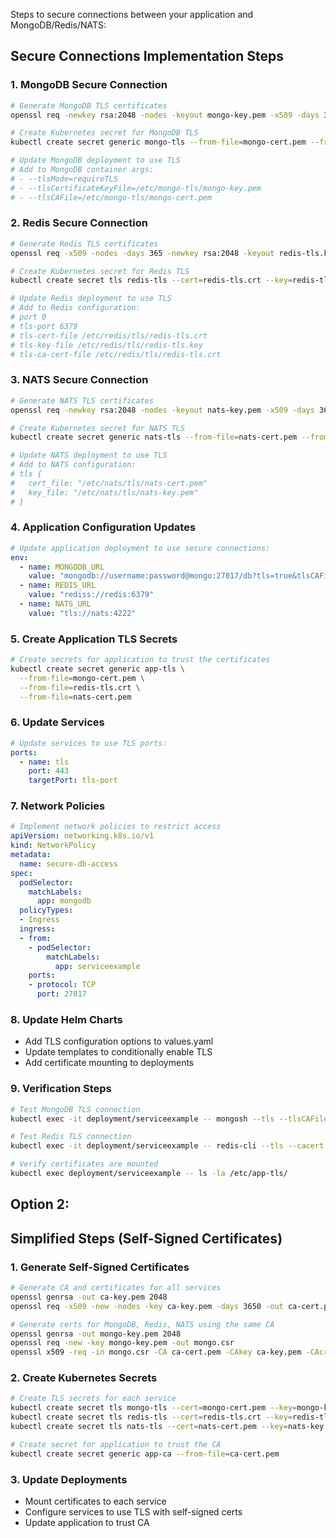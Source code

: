 Steps to secure connections between your application and MongoDB/Redis/NATS:

##  **Secure Connections Implementation Steps**

### **1. MongoDB Secure Connection**
```bash
# Generate MongoDB TLS certificates
openssl req -newkey rsa:2048 -nodes -keyout mongo-key.pem -x509 -days 365 -out mongo-cert.pem

# Create Kubernetes secret for MongoDB TLS
kubectl create secret generic mongo-tls --from-file=mongo-cert.pem --from-file=mongo-key.pem

# Update MongoDB deployment to use TLS
# Add to MongoDB container args:
# - --tlsMode=requireTLS
# - --tlsCertificateKeyFile=/etc/mongo-tls/mongo-key.pem
# - --tlsCAFile=/etc/mongo-tls/mongo-cert.pem
```

### **2. Redis Secure Connection**
```bash
# Generate Redis TLS certificates
openssl req -x509 -nodes -days 365 -newkey rsa:2048 -keyout redis-tls.key -out redis-tls.crt

# Create Kubernetes secret for Redis TLS
kubectl create secret tls redis-tls --cert=redis-tls.crt --key=redis-tls.key

# Update Redis deployment to use TLS
# Add to Redis configuration:
# port 0
# tls-port 6379
# tls-cert-file /etc/redis/tls/redis-tls.crt
# tls-key-file /etc/redis/tls/redis-tls.key
# tls-ca-cert-file /etc/redis/tls/redis-tls.crt
```

### **3. NATS Secure Connection**
```bash
# Generate NATS TLS certificates
openssl req -newkey rsa:2048 -nodes -keyout nats-key.pem -x509 -days 365 -out nats-cert.pem

# Create Kubernetes secret for NATS TLS
kubectl create secret generic nats-tls --from-file=nats-cert.pem --from-file=nats-key.pem

# Update NATS deployment to use TLS
# Add to NATS configuration:
# tls {
#   cert_file: "/etc/nats/tls/nats-cert.pem"
#   key_file: "/etc/nats/tls/nats-key.pem"
# }
```

### **4. Application Configuration Updates**
```yaml
# Update application deployment to use secure connections:
env:
  - name: MONGODB_URL
    value: "mongodb://username:password@mongo:27017/db?tls=true&tlsCAFile=/etc/app-tls/mongo-cert.pem"
  - name: REDIS_URL
    value: "rediss://redis:6379"
  - name: NATS_URL
    value: "tls://nats:4222"
```

### **5. Create Application TLS Secrets**
```bash
# Create secrets for application to trust the certificates
kubectl create secret generic app-tls \
  --from-file=mongo-cert.pem \
  --from-file=redis-tls.crt \
  --from-file=nats-cert.pem
```

### **6. Update Services**
```yaml
# Update services to use TLS ports:
ports:
  - name: tls
    port: 443
    targetPort: tls-port
```

### **7. Network Policies**
```yaml
# Implement network policies to restrict access
apiVersion: networking.k8s.io/v1
kind: NetworkPolicy
metadata:
  name: secure-db-access
spec:
  podSelector:
    matchLabels:
      app: mongodb
  policyTypes:
  - Ingress
  ingress:
  - from:
    - podSelector:
        matchLabels:
          app: serviceexample
    ports:
    - protocol: TCP
      port: 27017
```

### **8. Update Helm Charts**
- Add TLS configuration options to values.yaml
- Update templates to conditionally enable TLS
- Add certificate mounting to deployments

### **9. Verification Steps**
```bash
# Test MongoDB TLS connection
kubectl exec -it deployment/serviceexample -- mongosh --tls --tlsCAFile /etc/app-tls/mongo-cert.pem

# Test Redis TLS connection  
kubectl exec -it deployment/serviceexample -- redis-cli --tls --cacert /etc/app-tls/redis-tls.crt

# Verify certificates are mounted
kubectl exec deployment/serviceexample -- ls -la /etc/app-tls/
```


## Option 2:


## **Simplified Steps (Self-Signed Certificates)**

### **1. Generate Self-Signed Certificates**
```bash
# Generate CA and certificates for all services
openssl genrsa -out ca-key.pem 2048
openssl req -x509 -new -nodes -key ca-key.pem -days 3650 -out ca-cert.pem

# Generate certs for MongoDB, Redis, NATS using the same CA
openssl genrsa -out mongo-key.pem 2048
openssl req -new -key mongo-key.pem -out mongo.csr
openssl x509 -req -in mongo.csr -CA ca-cert.pem -CAkey ca-key.pem -CAcreateserial -out mongo-cert.pem -days 365
```

### **2. Create Kubernetes Secrets**
```bash
# Create TLS secrets for each service
kubectl create secret tls mongo-tls --cert=mongo-cert.pem --key=mongo-key.pem
kubectl create secret tls redis-tls --cert=redis-tls.crt --key=redis-tls.key  
kubectl create secret tls nats-tls --cert=nats-cert.pem --key=nats-key.pem

# Create secret for application to trust the CA
kubectl create secret generic app-ca --from-file=ca-cert.pem
```

### **3. Update Deployments**
- Mount certificates to each service
- Configure services to use TLS with self-signed certs
- Update application to trust CA


